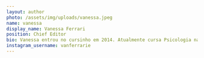 ```yaml
---
layout: author
photo: /assets/img/uploads/vanessa.jpeg
name: vanessa
display_name: Vanessa Ferrari
position: Chief Editor
bio: Vanessa entrou no cursinho em 2014. Atualmente cursa Psicologia na Fig-Unimep sendo voluntária no Cursinho A-Sol com ajuda psicológica aos alunos e funcionários, e é uma das roteiristas da coluna de "Cultura e Arte" da revista. 
instagram_username: vanferrarie
---
```


